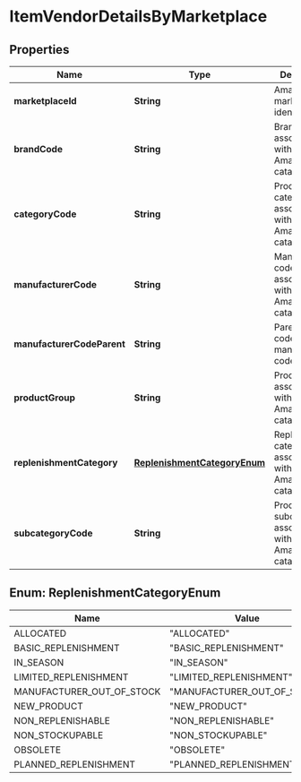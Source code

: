 
# ItemVendorDetailsByMarketplace

## Properties
Name | Type | Description | Notes
------------ | ------------- | ------------- | -------------
**marketplaceId** | **String** | Amazon marketplace identifier. | 
**brandCode** | **String** | Brand code associated with an Amazon catalog item. |  [optional]
**categoryCode** | **String** | Product category associated with an Amazon catalog item. |  [optional]
**manufacturerCode** | **String** | Manufacturer code associated with an Amazon catalog item. |  [optional]
**manufacturerCodeParent** | **String** | Parent vendor code of the manufacturer code. |  [optional]
**productGroup** | **String** | Product group associated with an Amazon catalog item. |  [optional]
**replenishmentCategory** | [**ReplenishmentCategoryEnum**](#ReplenishmentCategoryEnum) | Replenishment category associated with an Amazon catalog item. |  [optional]
**subcategoryCode** | **String** | Product subcategory associated with an Amazon catalog item. |  [optional]


<a name="ReplenishmentCategoryEnum"></a>
## Enum: ReplenishmentCategoryEnum
Name | Value
---- | -----
ALLOCATED | &quot;ALLOCATED&quot;
BASIC_REPLENISHMENT | &quot;BASIC_REPLENISHMENT&quot;
IN_SEASON | &quot;IN_SEASON&quot;
LIMITED_REPLENISHMENT | &quot;LIMITED_REPLENISHMENT&quot;
MANUFACTURER_OUT_OF_STOCK | &quot;MANUFACTURER_OUT_OF_STOCK&quot;
NEW_PRODUCT | &quot;NEW_PRODUCT&quot;
NON_REPLENISHABLE | &quot;NON_REPLENISHABLE&quot;
NON_STOCKUPABLE | &quot;NON_STOCKUPABLE&quot;
OBSOLETE | &quot;OBSOLETE&quot;
PLANNED_REPLENISHMENT | &quot;PLANNED_REPLENISHMENT&quot;



